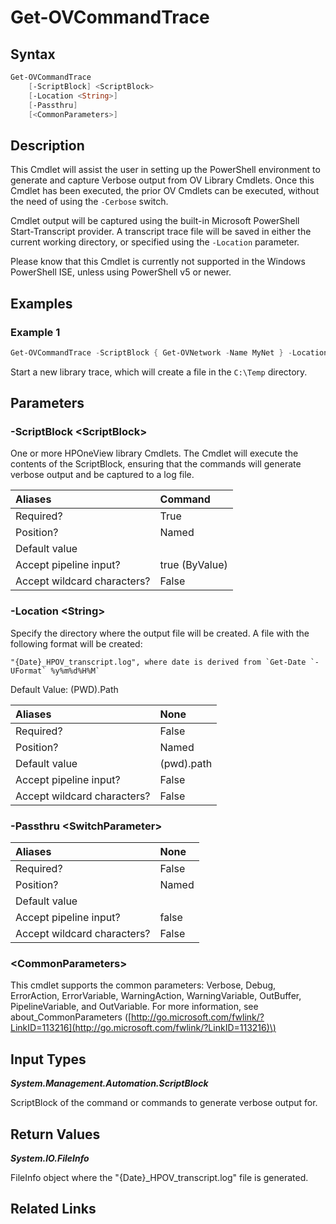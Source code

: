 ﻿---
description: Start an OV Library Verbose Trace.
---

# Get-OVCommandTrace

## Syntax

```powershell
Get-OVCommandTrace
    [-ScriptBlock] <ScriptBlock>
    [-Location <String>]
    [-Passthru]
    [<CommonParameters>]
```

## Description

This Cmdlet will assist the user in setting up the PowerShell environment to generate and capture Verbose output from OV Library Cmdlets.  Once this Cmdlet has been executed, the prior OV Cmdlets can be executed, without the need of using the `-Cerbose` switch.

Cmdlet output will be captured using the built-in Microsoft PowerShell Start-Transcript provider.  A transcript trace file will be saved in either the current working directory, or specified using the `-Location` parameter.

Please know that this Cmdlet is currently not supported in the Windows PowerShell ISE, unless using PowerShell v5 or newer.

## Examples

###  Example 1 

```powershell
Get-OVCommandTrace -ScriptBlock { Get-OVNetwork -Name MyNet } -Location C:\Temp
```

Start a new library trace, which will create a file in the `C:\Temp` directory.

## Parameters

### -ScriptBlock &lt;ScriptBlock&gt;

One or more HPOneView library Cmdlets.  The Cmdlet will execute the contents of the ScriptBlock, ensuring that the commands will generate verbose output and be captured to a log file.

| Aliases | Command |
| :--- | :--- |
| Required? | True |
| Position? | Named |
| Default value |  |
| Accept pipeline input? | true (ByValue) |
| Accept wildcard characters? | False |

### -Location &lt;String&gt;

Specify the directory where the output file will be created.  A file with the following format will be created:

    "{Date}_HPOV_transcript.log", where date is derived from `Get-Date `-UFormat` %y%m%d%H%M`

Default Value: (PWD).Path

| Aliases | None |
| :--- | :--- |
| Required? | False |
| Position? | Named |
| Default value | (pwd).path |
| Accept pipeline input? | False |
| Accept wildcard characters? | False |

### -Passthru &lt;SwitchParameter&gt;



| Aliases | None |
| :--- | :--- |
| Required? | False |
| Position? | Named |
| Default value |  |
| Accept pipeline input? | false |
| Accept wildcard characters? | False |

### &lt;CommonParameters&gt;

This cmdlet supports the common parameters: Verbose, Debug, ErrorAction, ErrorVariable, WarningAction, WarningVariable, OutBuffer, PipelineVariable, and OutVariable. For more information, see about\_CommonParameters \([http://go.microsoft.com/fwlink/?LinkID=113216](http://go.microsoft.com/fwlink/?LinkID=113216)\)

## Input Types

_**System.Management.Automation.ScriptBlock**_

ScriptBlock of the command or commands to generate verbose output for.

## Return Values

_**System.IO.FileInfo**_

FileInfo object where the "{Date}_HPOV_transcript.log" file is generated.

## Related Links

